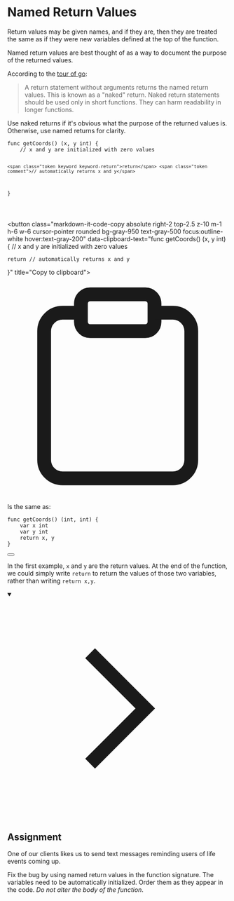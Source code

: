 <h1>Named Return Values</h1>
<p>Return values may be given names, and if they are, then they are treated the same as if they were new variables defined at the top of the function.</p>
<p>Named return values are best thought of as a way to document the purpose of the returned values.</p>
<p>According to the <a href="https://tour.golang.org/" target="_blank" rel="noopener nofollow">tour of go</a>:</p>
<blockquote>
<p>A return statement without arguments returns the named return values. This is known as a "naked" return. Naked return statements should be used only in short functions. They can harm readability in longer functions.</p>
</blockquote>
<p>Use naked returns if it's obvious what the purpose of the returned values is. Otherwise, use named returns for clarity.</p>

<div style="position: relative; isolation: isolate;">
  <pre class="language-go" tabindex="0"><code class="language-go"><span class="token tag">func</span> <span class="token function">getCoords</span><span class="token punctuation">(</span><span class="token punctuation">)</span> <span class="token punctuation">(</span>x<span class="token punctuation">,</span> y <span class="token builtin">int</span><span class="token punctuation">)</span> <span class="token punctuation">{</span>
	<span class="token comment">// x and y are initialized with zero values</span>

	<span class="token keyword keyword-return">return</span> <span class="token comment">// automatically returns x and y</span>
<span class="token punctuation">}</span>

</code></pre>

  <button class="markdown-it-code-copy absolute right-2 top-2.5 z-10 m-1 h-6 w-6 cursor-pointer rounded bg-gray-950 text-gray-500 focus:outline-white hover:text-gray-200" data-clipboard-text="func getCoords() (x, y int) {
	// x and y are initialized with zero values

	return // automatically returns x and y
}" title="Copy to clipboard">
    <svg data-slot="icon" aria-hidden="true" fill="none" stroke-width="1.5" stroke="currentColor" viewBox="0 0 24 24" xmlns="http://www.w3.org/2000/svg">
      <rect width="8" height="4" x="8" y="2" rx="1" ry="1"></rect><path d="M16 4h2a2 2 0 0 1 2 2v14a2 2 0 0 1-2 2H6a2 2 0 0 1-2-2V6a2 2 0 0 1 2-2h2"></path>
  </svg>
  </button>
</div>
<p>Is the same as:</p>

<div style="position: relative; isolation: isolate;">
  <pre class="language-go" tabindex="0"><code class="language-go"><span class="token tag">func</span> <span class="token function">getCoords</span><span class="token punctuation">(</span><span class="token punctuation">)</span> <span class="token punctuation">(</span><span class="token builtin">int</span><span class="token punctuation">,</span> <span class="token builtin">int</span><span class="token punctuation">)</span> <span class="token punctuation">{</span>
	<span class="token tag">var</span> x <span class="token builtin">int</span>
	<span class="token tag">var</span> y <span class="token builtin">int</span>
	<span class="token keyword keyword-return">return</span> x<span class="token punctuation">,</span> y
<span class="token punctuation">}</span>
</code></pre>

  <button class="markdown-it-code-copy absolute right-2 top-2.5 z-10 m-1 h-6 w-6 cursor-pointer rounded bg-gray-950 text-gray-500 focus:outline-white hover:text-gray-200" data-clipboard-text="func getCoords() (int, int) {
	var x int
	var y int
	return x, y
}" title="Copy to clipboard">
    <svg data-slot="icon" aria-hidden="true" fill="none" stroke-width="1.5" stroke="currentColor" viewBox="0 0 24 24" xmlns="http://www.w3.org/2000/svg">
      <rect width="8" height="4" x="8" y="2" rx="1" ry="1"></rect><path d="M16 4h2a2 2 0 0 1 2 2v14a2 2 0 0 1-2 2H6a2 2 0 0 1-2-2V6a2 2 0 0 1 2-2h2"></path>
  </svg>
  </button>
</div>
<p>In the first example, <code>x</code> and <code>y</code> are the return values. At the end of the function, we could simply write <code>return</code> to return the values of those two variables, rather than writing <code>return x,y</code>.</p>
<details open="">
<summary>

<svg class="details-icon" xmlns="http://www.w3.org/2000/svg" fill="none" viewBox="0 0 24 24" stroke-width="1.5" stroke="currentColor">
  <path d="m9 18 6-6-6-6"></path>
</svg>
<h2>Assignment</h2>
</summary>
<p>One of our clients likes us to send text messages reminding users of life events coming up.</p>
<p>Fix the bug by using named return values in the function signature. The variables need to be automatically initialized. Order them as they appear in the code. <em>Do not alter the body of the function</em>.</p>
</details>

